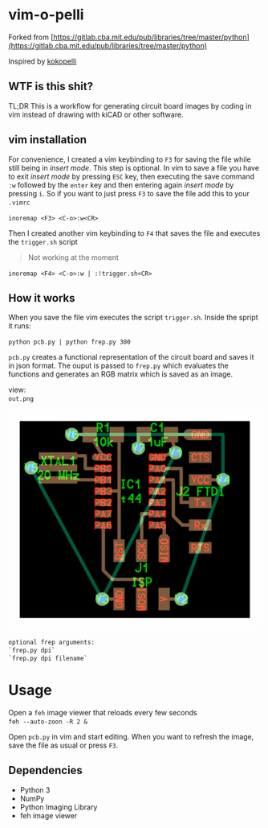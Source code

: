 # vim-o-pelli

Forked from [https://gitlab.cba.mit.edu/pub/libraries/tree/master/python](https://gitlab.cba.mit.edu/pub/libraries/tree/master/python)

Inspired by [kokopelli](https://github.com/mkeeter/kokopelli) 

## WTF is this shit?

TL;DR This is a workflow for generating circuit board images by coding in vim instead of drawing with kiCAD or other software.

## vim installation

For convenience, I  created a vim keybinding to `F3` for saving the file while still being in *insert mode*. This step is optional. In vim to save a file you have to exit *insert mode* by pressing `ESC` key, then executing the save command `:w` followed by the `enter` key and then entering again *insert mode* by pressing `i`. So if you want to just press `F3` to save the file add this to your `.vimrc`

`inoremap <F3> <C-o>:w<CR>`

Then I created another vim keybinding to `F4` that saves the file and executes the `trigger.sh` script 

> Not working at the moment

`inoremap <F4> <C-o>:w | :!trigger.sh<CR>`

## How it works

When you save the file vim executes the script `trigger.sh`. Inside the spript it runs:

`python pcb.py | python frep.py 300`

`pcb.py` creates a functional representation of the circuit board and saves it in json format. The ouput is passed to `frep.py` which evaluates the functions and generates an RGB matrix which is saved as an image.  

view:  
`out.png`

![](img/pcb.png)

	optional frep arguments:  
	`frep.py dpi`  
	`frep.py dpi filename`  

# Usage

Open a `feh` image viewer that reloads every few seconds  
`feh --auto-zoon -R 2 &`

Open `pcb.py` in vim and start editing. When you want to refresh the image, save the file as usual or press `F3`.  

## Dependencies
  
- Python 3 
- NumPy  
- Python Imaging Library  
- feh image viewer

